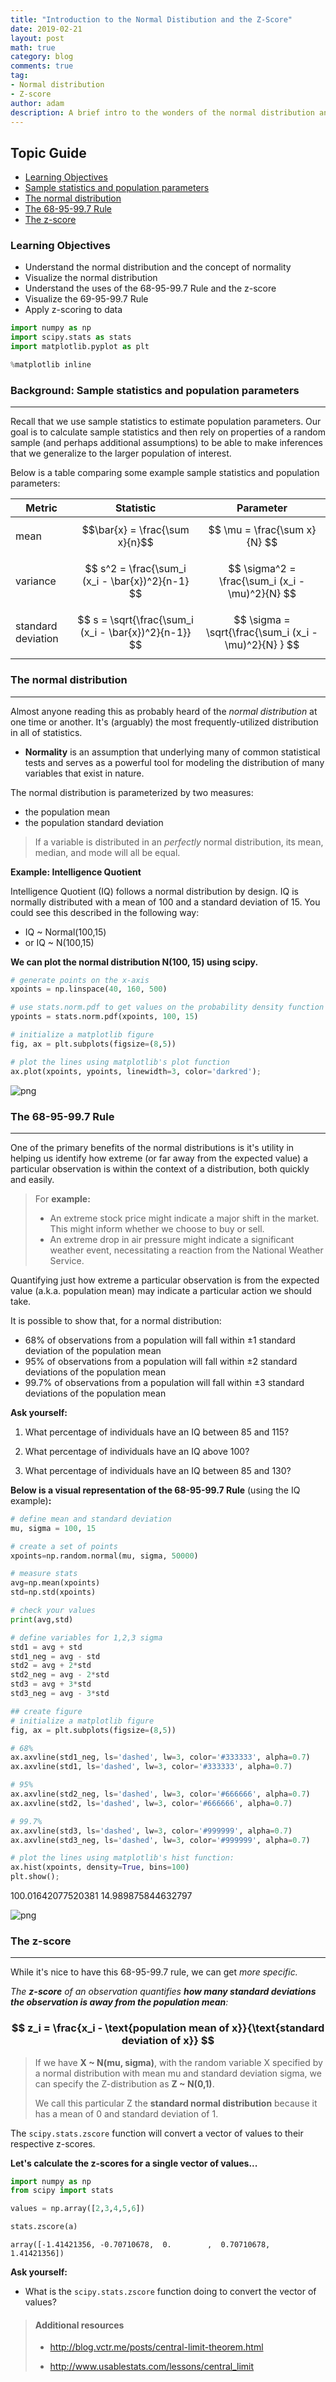 ```yaml
---
title: "Introduction to the Normal Distibution and the Z-Score"
date: 2019-02-21
layout: post
math: true
category: blog
comments: true
tag:
- Normal distribution
- Z-score
author: adam
description: A brief intro to the wonders of the normal distribution and how we can use it to our advantage.
---
```


## Topic Guide
- [Learning Objectives](#learning-objectives)
- [Sample statistics and population parameters](#background)
- [The normal distribution](#normal)
- [The 68-95-99.7 Rule](#zdist-rule)
- [The z-score](#z-score)


<a id="learning-objectives"></a>
### Learning Objectives
- Understand the normal distribution and the concept of normality
- Visualize the normal distribution
- Understand the uses of the 68-95-99.7 Rule and the z-score
- Visualize the 69-95-99.7 Rule
- Apply z-scoring to data


```python
import numpy as np
import scipy.stats as stats
import matplotlib.pyplot as plt

%matplotlib inline
```

<a id='background'></a>

### Background: Sample statistics and population parameters

---

Recall that we use sample statistics to estimate population parameters. Our goal is to calculate sample statistics and then rely on properties of a random sample (and perhaps additional assumptions) to be able to make inferences that we generalize to the larger population of interest.

Below is a table comparing some example sample statistics and population parameters:

Metric  | Statistic  | Parameter 
------------- | --------------- | -------------
mean   | $$\bar{x} = \frac{\sum x}{n}$$ | $$ \mu = \frac{\sum x}{N} $$ 
variance | $$ s^2 = \frac{\sum_i (x_i - \bar{x})^2}{n-1} $$ | $$ \sigma^2 = \frac{\sum_i (x_i - \mu)^2}{N}  $$
standard deviation   | $$ s = \sqrt{\frac{\sum_i (x_i - \bar{x})^2}{n-1}} $$ | $$ \sigma = \sqrt{\frac{\sum_i (x_i - \mu)^2}{N} } $$

<a id='normal'></a>
### The normal distribution

---

Almost anyone reading this as probably heard of the *normal distribution* at one time or another. It's (arguably) the most frequently-utilized distribution in all of statistics. 
- **Normality** is an assumption that underlying many of common statistical tests and serves as a powerful tool for modeling the distribution of many variables that exist in nature.

The normal distribution is parameterized by two measures: 
- the population mean
- the population standard deviation

> If a variable is distributed in an *perfectly* normal distribution, its mean, median, and mode will all be equal.

**Example: Intelligence Quotient**

Intelligence Quotient (IQ) follows a normal distribution by design. IQ is normally distributed with a mean of 100 and a standard deviation of 15. You could see this described in the following way:
- IQ ~ Normal(100,15) 
- or IQ ~ N(100,15)

**We can plot the normal distribution N(100, 15) using scipy.**


```python
# generate points on the x-axis
xpoints = np.linspace(40, 160, 500)

# use stats.norm.pdf to get values on the probability density function for the normal distribution
ypoints = stats.norm.pdf(xpoints, 100, 15)

# initialize a matplotlib figure
fig, ax = plt.subplots(figsize=(8,5))

# plot the lines using matplotlib's plot function
ax.plot(xpoints, ypoints, linewidth=3, color='darkred');
```


![png](/assets/images/normal/normal_line.png)


<a id='zdist'></a>
### The 68-95-99.7 Rule

---

One of the primary benefits of the normal distributions is it's utility in helping us identify how extreme (or far away from the expected value) a particular observation is within the context of a distribution, both quickly and easily. 

> For **example:** 
> - An extreme stock price might indicate a major shift in the market. This might inform whether we choose to buy or sell. 
> - An extreme drop in air pressure might indicate a significant weather event, necessitating a reaction from the National Weather Service. 

Quantifying just how extreme a particular observation is from the expected value (a.k.a. population mean) may indicate a particular action we should take.

It is possible to show that, for a normal distribution:
- 68% of observations from a population will fall within $\pm 1$ standard deviation of the population mean
- 95% of observations from a population will fall within $\pm 2$ standard deviations of the population mean
- 99.7% of observations from a population will fall within $\pm 3$ standard deviations of the population mean

**Ask yourself:** 

1. What percentage of individuals have an IQ between 85 and 115?

1. What percentage of individuals have an IQ above 100?

1. What percentage of individuals have an IQ between 85 and 130?

**Below is a visual representation of the 68-95-99.7 Rule**
(using the IQ example)**:**


```python
# define mean and standard deviation
mu, sigma = 100, 15

# create a set of points
xpoints=np.random.normal(mu, sigma, 50000)

# measure stats
avg=np.mean(xpoints)
std=np.std(xpoints)

# check your values
print(avg,std)

# define variables for 1,2,3 sigma
std1 = avg + std
std1_neg = avg - std
std2 = avg + 2*std
std2_neg = avg - 2*std
std3 = avg + 3*std
std3_neg = avg - 3*std

## create figure
# initialize a matplotlib figure
fig, ax = plt.subplots(figsize=(8,5))

# 68%
ax.axvline(std1_neg, ls='dashed', lw=3, color='#333333', alpha=0.7)
ax.axvline(std1, ls='dashed', lw=3, color='#333333', alpha=0.7)

# 95%
ax.axvline(std2_neg, ls='dashed', lw=3, color='#666666', alpha=0.7)
ax.axvline(std2, ls='dashed', lw=3, color='#666666', alpha=0.7)

# 99.7%
ax.axvline(std3, ls='dashed', lw=3, color='#999999', alpha=0.7)
ax.axvline(std3_neg, ls='dashed', lw=3, color='#999999', alpha=0.7)

# plot the lines using matplotlib's hist function:
ax.hist(xpoints, density=True, bins=100)
plt.show();
```

100.01642077520381 14.989875844632797



![png](/assets/images/normal/normal_hist.png)


<a id='z-score'></a>
### The z-score

---

While it's nice to have this 68-95-99.7 rule, we can get *more specific.*

*The **z-score** of an observation quantifies **how many standard deviations the observation is away from the population mean**:*

### $$ z_i = \frac{x_i - \text{population mean of x}}{\text{standard deviation of x}} $$

> If we have **X ~ N(mu, sigma)**, with the random variable X specified by a normal distribution with mean mu and standard deviation sigma, we can specify the Z-distribution as  **Z ~ N(0,1)**. 
> 
> We call this particular Z the **standard normal distribution** because it has a mean of 0 and standard deviation of 1.

The `scipy.stats.zscore` function will convert a vector of values to their respective z-scores.

**Let's calculate the z-scores for a single vector of values...**


```python
import numpy as np
from scipy import stats

values = np.array([2,3,4,5,6])

stats.zscore(a)
```
    array([-1.41421356, -0.70710678,  0.        ,  0.70710678,  1.41421356])

**Ask yourself:** 
- What is the `scipy.stats.zscore` function doing to convert the vector of values?

<a id='additional-resources'></a>
> #### Additional resources
>
> - http://blog.vctr.me/posts/central-limit-theorem.html
>
> - http://www.usablestats.com/lessons/central_limit


